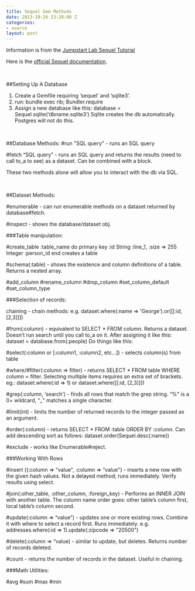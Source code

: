 ```yaml
---
title: Sequel Gem Methods
date: 2013-10-26 13:28:00 Z
categories:
- source
layout: post
---
```


Information is from the [Jumpstart Lab Sequel Tutorial](http://tutorials.jumpstartlab.com/topics/sequel.html)



Here is the [official Sequel documentation](sequel.rubyforge.org/rdoc/classes/Sequel/Dataset.html).

<br />

##Setting Up A Database
1. Create a Gemfile requiring ‘sequel’ and ‘sqlite3’.
2. run: bundle exec rib; Bundler.require
3. Assign a new database like this:
database = Sequel.sqlite(‘dbname.sqlite3’) Sqlite creates the db automatically. Postgres will not do this.

<br />

##Database Methods:
\#run "SQL query" - runs an SQL query

\#fetch “SQL query” - runs an SQL query and returns the results (need to call to_a to see) as a dataset. Can be combined with a block.

These two methods alone will allow you to interact with the db via SQL.

<br />

##Dataset Methods:

\#enumerable - can run enumerable methods on a dataset returned by database#fetch.

\#inspect - shows the database/dataset obj.



###Table manipulation:

\#create_table :table_name do
     primary key :id
     String :line_1, :size => 255
     Integer :person_id
end
creates a table

\#schema(:table) - shows the existence and column definitions of a table. Returns a nested array.

\#add_column
\#rename_column
\#drop_column
\#set_column_default
\#set_column_type


###Selection of records:

chaining - chain methods:
e.g. dataset.where(:name => 'George').or([[:id, [2,3]]])

\#from(:column) - equivalent to SELECT * FROM column. Returns a dataset. Doesn’t run search until you call to_a on it.
After assigning it like this:
dataset = database.from(:people)
Do things like this:

\#select(:column or [:column1, :column2, etc…]) - selects column(s) from table

\#where/#filter(:column => filter) - returns SELECT * FROM table WHERE column = filter. Selecting multiple items requires an extra set of brackets.
eg.: dataset.where(:id => 1) or
dataset.where([[:id, [2,3]]])

\#grep(:column, ‘search') - finds all rows that match the grep string. “%" is a 0+ wildcard, “_" matches a single character.

\#limit(int) - limits the number of returned records to the integer passed as an argument.

\#order(:column) - returns SELECT * FROM :table ORDER BY :column. Can add descending sort as follows:
dataset.order(Sequel.desc(:name))

\#exclude - works like Enumerable#reject.



###Working With Rows

\#insert ({:column => “value", :column => “value") - inserts a new row with the given hash values. Not a delayed method; runs immediately. Verify results using select.

\#join(:other_table, :other_column, :foreign_key) - Performs an INNER JOIN with another table. The column name order goes: other table’s column first, local table’s column second.

\#update(:column => “value”) - updates one or more existing rows. Combine it with where to select a record first. Runs immediately.
e.g. addresses.where(:id => 1).update(:zipcode => "20500")

\#delete(:column => “value) - similar to update, but deletes. Returns number of records deleted.

\#count - returns the number of records in the dataset. Useful in chaining.



###Math Utilities:

\#avg
\#sum
\#max
\#min

